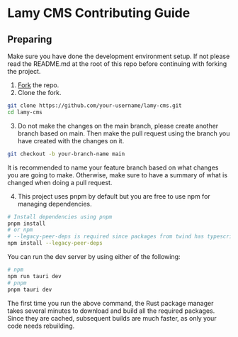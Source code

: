 # Lamy CMS Contributing Guide

## Preparing

Make sure you have done the development environment setup. If not please read the README.md at the root of this repo before continuing with forking the project.

1. [Fork](https://github.com/lnfel/lamy-cms/fork) the repo.
2. Clone the fork.

```sh
git clone https://github.com/your-username/lamy-cms.git
cd lamy-cms
```

3. Do not make the changes on the main branch, please create another branch based on main. Then make the pull request using the branch you have created with the changes on it.

```sh
git checkout -b your-branch-name main
```

It is recommended to name your feature branch based on what changes you are going to make. Otherwise, make sure to have a summary of what is changed when doing a pull request.

4. This project uses pnpm by default but you are free to use npm for managing dependencies.

```sh
# Install dependencies using pnpm
pnpm install
# or npm
# --legacy-peer-deps is required since packages from twind has typescript below version 5 as dependency
npm install --legacy-peer-deps
```

You can run the dev server by using either of the following:

```sh
# npm
npm run tauri dev
# pnpm
pnpm tauri dev
```

The first time you run the above command, the Rust package manager takes several minutes to download and build all the required packages. Since they are cached, subsequent builds are much faster, as only your code needs rebuilding.

